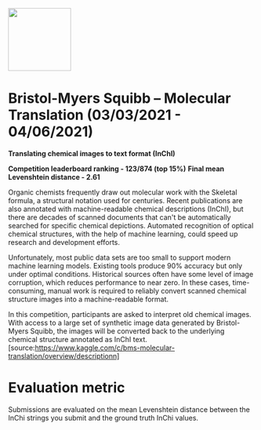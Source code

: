 <img src="https://raw.githubusercontent.com/yoviny/Deep-learning-Competitions/master/Bristol-Myers%20Squibb%20%E2%80%93%20Molecular%20Translation/thumbnail.jpg" width="128">

# Bristol-Myers Squibb – Molecular Translation (03/03/2021 - 04/06/2021)
**Translating chemical images to text format (InChI)**

**Competition leaderboard ranking - 123/874 (top 15%)**
**Final mean Levenshtein distance - 2.61**

Organic chemists frequently draw out molecular work with the Skeletal formula, a structural notation used for centuries. Recent publications are also annotated with machine-readable chemical descriptions (InChI), but there are decades of scanned documents that can't be automatically searched for specific chemical depictions. Automated recognition of optical chemical structures, with the help of machine learning, could speed up research and development efforts.

Unfortunately, most public data sets are too small to support modern machine learning models. Existing tools produce 90% accuracy but only under optimal conditions. Historical sources often have some level of image corruption, which reduces performance to near zero. In these cases, time-consuming, manual work is required to reliably convert scanned chemical structure images into a machine-readable format.

In this competition, participants are asked to interpret old chemical images. With access to a large set of synthetic image data generated by Bristol-Myers Squibb, the images will be converted back to the underlying chemical structure annotated as InChI text.
[source:https://www.kaggle.com/c/bms-molecular-translation/overview/descriptionn]

# Evaluation metric
Submissions are evaluated on the mean Levenshtein distance between the InChi strings you submit and the ground truth InChi values.
